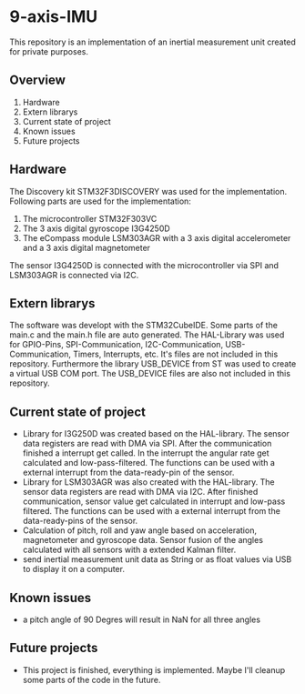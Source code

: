 # 9-axis-IMU
This repository is an implementation of an inertial measurement unit created for private purposes.

## Overview
 1. Hardware
 2. Extern librarys
 3. Current state of project
 4. Known issues
 5. Future projects

## Hardware
The Discovery kit STM32F3DISCOVERY was used for the implementation. Following parts are used for the implementation:
 1. The microcontroller STM32F303VC
 2. The 3 axis digital gyroscope I3G4250D
 3. The eCompass module LSM303AGR with a 3 axis digital accelerometer and a 3 axis digital magnetometer

The sensor I3G4250D is connected with the microcontroller via SPI and LSM303AGR is connected via I2C.

## Extern librarys
The software was developt with the STM32CubeIDE. Some parts of the main.c and the main.h file are auto generated. The HAL-Library was used for GPIO-Pins, SPI-Communication, I2C-Communication, USB-Communication, Timers, Interrupts, etc. It's files are not included in this repository. Furthermore the library USB_DEVICE from ST was used to create a virtual USB COM port. The USB_DEVICE files are also not included in this repository.

## Current state of project
 - Library for I3G250D was created based on the HAL-library. The sensor data registers are read with DMA via SPI. After the communication finished a interrupt get called. In the interrupt the angular rate get calculated and low-pass-filtered. The functions can be used with a external interrupt from the data-ready-pin of the sensor.
 - Library for LSM303AGR was also created with the HAL-library. The sensor data registers are read with DMA via I2C. After finished communication, sensor value get calculated in interrupt and low-pass filtered. The functions can be used with a external interrupt from the data-ready-pins of the sensor.
 - Calculation of pitch, roll and yaw angle based on acceleration, magnetometer and gyroscope data. Sensor fusion of the angles calculated with all sensors with a extended Kalman filter. 
 - send inertial measurement unit data as String or as float values via USB to display it on a computer.

## Known issues
- a pitch angle of 90 Degres will result in NaN for all three angles

## Future projects
 - This project is finished, everything is implemented. Maybe I'll cleanup some parts of the code in the future.
